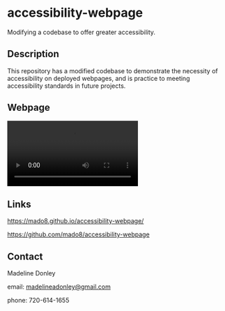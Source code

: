 # accessibility-webpage

Modifying a codebase to offer greater accessibility.

## Description 
This repository has a modified codebase to demonstrate the necessity of accessibility on deployed webpages, and is practice to meeting accessibility standards in future projects.

## Webpage

![video](
https://user-images.githubusercontent.com/88465484/140997718-5ef409cd-41f9-4eb9-b7cf-b903dc277d2e.mov)

## Links

https://mado8.github.io/accessibility-webpage/

https://github.com/mado8/accessibility-webpage

## Contact 

Madeline Donley 

email: madelineadonley@gmail.com

phone: 720-614-1655
